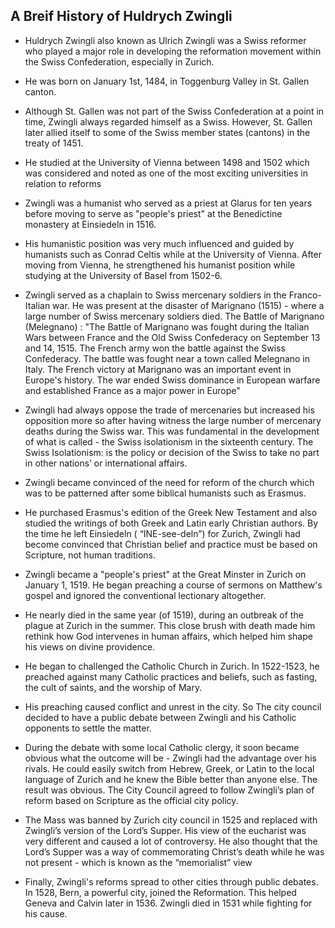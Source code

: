 ## A Breif History of Huldrych Zwingli

- Huldrych Zwingli also known as Ulrich Zwingli was a Swiss reformer who played a major role in developing the reformation movement within the Swiss Confederation, especially in Zurich.

- He was born on January 1st, 1484, in Toggenburg Valley in St. Gallen canton.

- Although St. Gallen was not part of the Swiss Confederation at a point in time, Zwingli always regarded himself as a Swiss. However, St. Gallen later allied itself to some of the Swiss member states (cantons) in the treaty of 1451.

- He studied at the University of Vienna between 1498 and 1502 which was considered and noted as one of the most exciting universities in relation to reforms

- Zwingli was a humanist who served as a priest at Glarus for ten years before moving to serve as "people's priest" at the Benedictine monastery at Einsiedeln in 1516.

- His humanistic position was very much influenced and guided by humanists such as Conrad Celtis while at the University of Vienna. After moving from Vienna, he strengthened his humanist position while studying at the University of Basel from 1502-6.

- Zwingli served as a chaplain to Swiss mercenary soldiers in the Franco-Italian war. He was present at the disaster of Marignano (1515) - where a large number of Swiss mercenary soldiers died.
  The Battle of Marignano (Melegnano) :
  "The Battle of Marignano was fought during the Italian Wars between France and the Old Swiss Confederacy on September 13 and 14, 1515. The French army won the battle against the Swiss Confederacy. The battle was fought near a town called Melegnano in Italy. The French victory at Marignano was an important event in Europe's history. The war ended Swiss dominance in European warfare and established France as a major power in Europe"

- Zwingli had always oppose the trade of mercenaries but increased his opposition more so after having witness the large number of mercenary deaths during the Swiss war.
  This was fundamental in the development of what is called - the Swiss isolationism in the sixteenth century.
  The Swiss Isolationism: is the policy or decision of the Swiss to take no part in other nations’ or international affairs.

- Zwingli became convinced of the need for reform of the church which was to be patterned after some biblical humanists such as Erasmus.

- He purchased Erasmus's edition of the Greek New Testament and also studied the writings of both Greek and Latin early Christian authors. By the time he left Einsiedeln ( “INE-see-deln”) for Zurich, Zwingli had become convinced that Christian belief and practice must be based on Scripture, not human traditions.

- Zwingli became a "people's priest" at the Great Minster in Zurich on January 1, 1519. He began preaching a course of sermons on Matthew's gospel and ignored the conventional lectionary altogether. 

- He nearly died in the same year (of 1519), during an outbreak of the plague at Zurich in the summer. This close brush with death made him rethink how God intervenes in human affairs, which helped him shape his views on divine providence.

- He began to challenged the Catholic Church in Zurich. In 1522-1523, he preached against many Catholic practices and beliefs, such as fasting, the cult of saints, and the worship of Mary. 

- His preaching caused conflict and unrest in the city. So The city council decided to have a public debate between Zwingli and his Catholic opponents to settle the matter.

- During the debate with some local Catholic clergy, it soon became obvious what the outcome will be - Zwingli had the advantage over his rivals. He could easily switch from Hebrew, Greek, or Latin to the local language of Zurich and he knew the Bible better than anyone else. The result was obvious. The City Council agreed to follow Zwingli’s plan of reform based on Scripture as the official city policy.

- The Mass was banned by Zurich city council in 1525 and replaced with Zwingli’s version of the Lord’s Supper. His view of the eucharist was very different and caused a lot of controversy. He also thought that the Lord’s Supper was a way of commemorating Christ’s death while he was not present - which is known as the “memorialist” view

- Finally, Zwingli's reforms spread to other cities through public debates. In 1528, Bern, a powerful city, joined the Reformation. This helped Geneva and Calvin later in 1536. Zwingli died in 1531 while fighting for his cause.